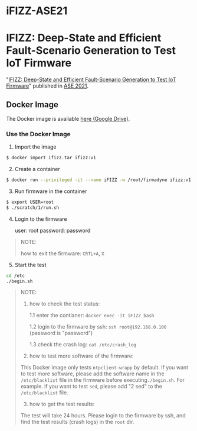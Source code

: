 # iFIZZ-ASE21

# IFIZZ: Deep-State and Efficient Fault-Scenario Generation to Test IoT Firmware

"[IFIZZ: Deep-State and Efficient Fault-Scenario Generation to Test IoT Firmware](https://nesa.zju.edu.cn/download/liu_pdf_ifizz.pdf)" published in [ASE 2021](https://conf.researchr.org/home/ase-2021).

## Docker Image

The Docker image is available [here (Google Drive)](https://drive.google.com/file/d/1QWua3q9QNSPpGzJn3JgGym1G31KUgokI/view?usp=sharing).

### Use the Docker Image

1. Import the image

```bash
$ docker import ifizz.tar ifizz:v1
```

2. Create a container

```bash
$ docker run --privileged -it --name iFIZZ -w /root/firmadyne ifizz:v1 /bin/sh -c 'su - postgres -c "/etc/init.d/postgresql start" &&   /bin/bash'
```

3. Run firmware in the container

```bash
$ export USER=root
$ ./scratch/1/run.sh
```

4. Login to the firmware

    user: root
    password: password

> NOTE:
> 
> how to exit the firmware: `CRTL+A`, `X`

5. Start the test

```bash
cd /etc
./begin.sh
```

> NOTE:
> 
> 1. how to check the test status: 
>
>    1.1 enter the contianer: `docker exec -it iFIZZ bash`
>
>    1.2 login to the firmware by ssh: `ssh root@192.168.0.100` (password is "password")
>
>    1.3 check the crash log: `cat /etc/crash_log`
>
> 2. how to test more software of the firmware: 
>
>   This Docker image only tests `ntpclient-wrapp` by default. If you want to test more software, please add the software name in the `/etc/blacklist` file in the firmware before executing`./begin.sh`. For example. if you want to test `sed`, please add "2 sed" to the `/etc/blacklist` file.
>
> 3. how to get the test results:
>
>   The test will take 24 hours. Please login to the firmware by ssh, and find the test results (crash logs) in the `root` dir.